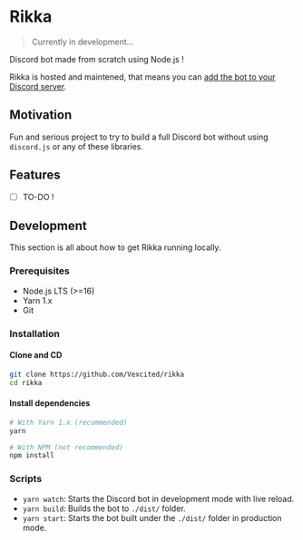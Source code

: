 # Rikka

> Currently in development...

Discord bot made from scratch using Node.js !

Rikka is hosted and maintened, that means you can [add the bot to your Discord server](https://discord.com/oauth2/authorize?client_id=875460361862647938&permissions=0&scope=bot%20applications.commands).

## Motivation

Fun and serious project to try to build a full Discord bot
without using `discord.js` or any of these libraries.

## Features

- [ ] TO-DO !

## Development

This section is all about how to get Rikka running locally.

### Prerequisites

- Node.js LTS (>=16)
- Yarn 1.x
- Git

### Installation

#### Clone and CD

```bash
git clone https://github.com/Vexcited/rikka
cd rikka
```

#### Install dependencies

```bash
# With Yarn 1.x (recommended)
yarn

# With NPM (not recommended)
npm install
```

### Scripts

- `yarn watch`: Starts the Discord bot in development mode with live reload.
- `yarn build`: Builds the bot to `./dist/` folder.
- `yarn start`: Starts the bot built under the `./dist/` folder in production mode.
